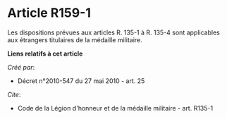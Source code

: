 # Article R159-1

Les dispositions prévues aux articles R. 135-1 à R. 135-4 sont applicables aux étrangers titulaires de la médaille militaire.

**Liens relatifs à cet article**

_Créé par_:

  - Décret n°2010-547 du 27 mai 2010 - art. 25

_Cite_:

  - Code de la Légion d'honneur et de la médaille militaire - art. R135-1

